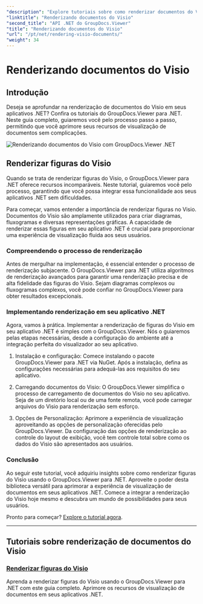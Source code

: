 ```yaml
---
"description": "Explore tutoriais sobre como renderizar documentos do Visio com o GroupDocs.Viewer para .NET. Aprenda a aprimorar os recursos de visualização de documentos em seus aplicativos .NET sem esforço."
"linktitle": "Renderizando documentos do Visio"
"second_title": "API .NET do GroupDocs.Viewer"
"title": "Renderizando documentos do Visio"
"url": "/pt/net/rendering-visio-documents/"
"weight": 34
---
```


# Renderizando documentos do Visio

## Introdução

Deseja se aprofundar na renderização de documentos do Visio em seus aplicativos .NET? Confira os tutoriais do GroupDocs.Viewer para .NET. Neste guia completo, guiaremos você pelo processo passo a passo, permitindo que você aprimore seus recursos de visualização de documentos sem complicações.

![Renderizando documentos do Visio com GroupDocs.Viewer .NET](/viewer/rendering-visio-documents/image.png)

## Renderizar figuras do Visio

Quando se trata de renderizar figuras do Visio, o GroupDocs.Viewer para .NET oferece recursos incomparáveis. Neste tutorial, guiaremos você pelo processo, garantindo que você possa integrar essa funcionalidade aos seus aplicativos .NET sem dificuldades.

Para começar, vamos entender a importância de renderizar figuras no Visio. Documentos do Visio são amplamente utilizados para criar diagramas, fluxogramas e diversas representações gráficas. A capacidade de renderizar essas figuras em seu aplicativo .NET é crucial para proporcionar uma experiência de visualização fluida aos seus usuários.

### Compreendendo o processo de renderização

Antes de mergulhar na implementação, é essencial entender o processo de renderização subjacente. O GroupDocs.Viewer para .NET utiliza algoritmos de renderização avançados para garantir uma renderização precisa e de alta fidelidade das figuras do Visio. Sejam diagramas complexos ou fluxogramas complexos, você pode confiar no GroupDocs.Viewer para obter resultados excepcionais.

### Implementando renderização em seu aplicativo .NET

Agora, vamos à prática. Implementar a renderização de figuras do Visio em seu aplicativo .NET é simples com o GroupDocs.Viewer. Nós o guiaremos pelas etapas necessárias, desde a configuração do ambiente até a integração perfeita do visualizador ao seu aplicativo.

1. Instalação e configuração: Comece instalando o pacote GroupDocs.Viewer para .NET via NuGet. Após a instalação, defina as configurações necessárias para adequá-las aos requisitos do seu aplicativo.

2. Carregando documentos do Visio: O GroupDocs.Viewer simplifica o processo de carregamento de documentos do Visio no seu aplicativo. Seja de um diretório local ou de uma fonte remota, você pode carregar arquivos do Visio para renderização sem esforço.

3. Opções de Personalização: Aprimore a experiência de visualização aproveitando as opções de personalização oferecidas pelo GroupDocs.Viewer. Da configuração das opções de renderização ao controle do layout de exibição, você tem controle total sobre como os dados do Visio são apresentados aos usuários.

### Conclusão

Ao seguir este tutorial, você adquiriu insights sobre como renderizar figuras do Visio usando o GroupDocs.Viewer para .NET. Aproveite o poder desta biblioteca versátil para aprimorar a experiência de visualização de documentos em seus aplicativos .NET. Comece a integrar a renderização do Visio hoje mesmo e descubra um mundo de possibilidades para seus usuários.

Pronto para começar? [Explore o tutorial agora](./render-visio-figures/).

---

## Tutoriais sobre renderização de documentos do Visio
### [Renderizar figuras do Visio](./render-visio-figures/)
Aprenda a renderizar figuras do Visio usando o GroupDocs.Viewer para .NET com este guia completo. Aprimore os recursos de visualização de documentos em seus aplicativos .NET.